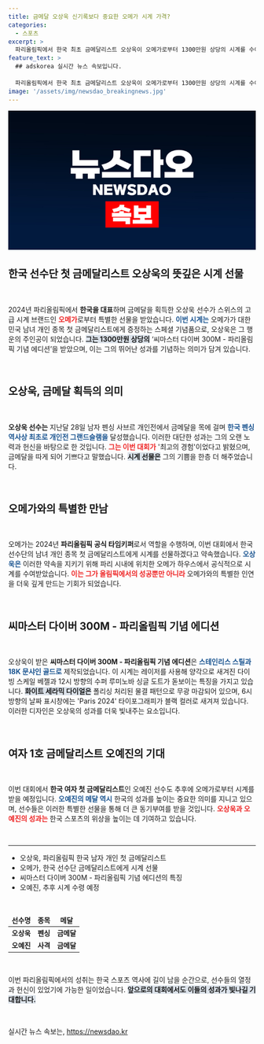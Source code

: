 ```yaml
---
title: 금메달 오상욱 신기록보다 중요한 오메가 시계 가격?
categories:
  - 스포츠
excerpt: >
  파리올림픽에서 한국 최초 금메달리스트 오상욱이 오메가로부터 1300만원 상당의 시계를 수여받았다! 개인전 그랜드슬램을 달성한 그는 “기쁨이 두 배”라며 소감을 전했다. 자세한 이야기를 확인해보세요!
feature_text: >
  ## adskorea 실시간 뉴스 속보입니다.

  파리올림픽에서 한국 최초 금메달리스트 오상욱이 오메가로부터 1300만원 상당의 시계를 수여받았다! 개인전 그랜드슬램을 달성한 그는 “기쁨이 두 배”라며 소감을 전했다. 자세한 이야기를 확인해보세요!
image: '/assets/img/newsdao_breakingnews.jpg'
---
```


<p><img src="/assets/img/newsdao_breakingnews.jpg" alt="adskorea 속보" /></p>

<h2 data-ke-size="size26">한국 선수단 첫 금메달리스트 오상욱의 뜻깊은 시계 선물</h2>

<p data-ke-size="size16">&nbsp;</p> 

<p data-ke-size="size16">2024년 파리올림픽에서 <b>한국을 대표</b>하며 금메달을 획득한 오상욱 선수가 스위스의 고급 시계 브랜드인 <b><span style="color: #ee2323;">오메가</span></b>로부터 특별한 선물을 받았습니다. <b><span style="color: #1a5490;">이번 시계는</span></b> 오메가가 대한민국 남녀 개인 종목 첫 금메달리스트에게 증정하는 스페셜 기념품으로, 오상욱은 그 행운의 주인공이 되었습니다. <b><span style="background-color: #21538527;">그는 1300만원 상당의</span></b> ‘씨마스터 다이버 300M - 파리올림픽 기념 에디션’을 받았으며, 이는 그의 뛰어난 성과를 기념하는 의미가 담겨 있습니다.</p>

<p data-ke-size="size16">&nbsp;</p> 

<h2 data-ke-size="size26">오상욱, 금메달 획득의 의미</h2>

<p data-ke-size="size16">&nbsp;</p>

<p data-ke-size="size16"><b>오상욱 선수는</b> 지난달 28일 남자 펜싱 사브르 개인전에서 금메달을 목에 걸며 <b><span style="color: #1a5490;">한국 펜싱 역사상 최초로 개인전 그랜드슬램을</span></b> 달성했습니다. 이러한 대단한 성과는 그의 오랜 노력과 헌신을 바탕으로 한 것입니다. <b><span style="color: #ee2323;">그는 이번 대회가</span></b> '최고의 경험'이었다고 밝혔으며, 금메달을 따게 되어 기쁘다고 말했습니다. <b><span style="background-color: #21538527;">시계 선물은</span></b> 그의 기쁨을 한층 더 해주었습니다.</p>

<p data-ke-size="size16">&nbsp;</p>

<h2 data-ke-size="size26">오메가와의 특별한 만남</h2>

<p data-ke-size="size16">&nbsp;</p>

<p data-ke-size="size16">오메가는 2024년 <b>파리올림픽 공식 타임키퍼</b>로서 역할을 수행하며, 이번 대회에서 한국 선수단의 남녀 개인 종목 첫 금메달리스트에게 시계를 선물하겠다고 약속했습니다. <b><span style="color: #1a5490;">오상욱은</span></b> 이러한 약속을 지키기 위해 파리 시내에 위치한 오메가 하우스에서 공식적으로 시계를 수여받았습니다. <b><span style="color: #ee2323;">이는 그가 올림픽에서의 성공뿐만 아니라</span></b> 오메가와의 특별한 인연을 더욱 깊게 만드는 기회가 되었습니다.</p>

<p data-ke-size="size16">&nbsp;</p>

<h2 data-ke-size="size26">씨마스터 다이버 300M - 파리올림픽 기념 에디션</h2>

<p data-ke-size="size16">&nbsp;</p>

<p data-ke-size="size16">오상욱이 받은 <b>씨마스터 다이버 300M - 파리올림픽 기념 에디션</b>은 <b><span style="color: #1a5490;">스테인리스 스틸과 18K 문샤인 골드로</span></b> 제작되었습니다. 이 시계는 레이저를 사용해 양각으로 새겨진 다이빙 스케일 베젤과 12시 방향의 수퍼 루미노바 싱글 도트가 돋보이는 특징을 가지고 있습니다. <b><span style="background-color: #21538527;">화이트 세라믹 다이얼은</span></b> 폴리싱 처리된 물결 패턴으로 무광 마감되어 있으며, 6시 방향의 날짜 표시창에는 'Paris 2024' 타이포그래피가 블랙 컬러로 새겨져 있습니다. 이러한 디자인은 오상욱의 성과를 더욱 빛내주는 요소입니다.</p>

<p data-ke-size="size16">&nbsp;</p>

<h2 data-ke-size="size26">여자 1호 금메달리스트 오예진의 기대</h2>

<p data-ke-size="size16">&nbsp;</p>

<p data-ke-size="size16">이번 대회에서 <b>한국 여자 첫 금메달리스트</b>인 오예진 선수도 추후에 오메가로부터 시계를 받을 예정입니다. <b><span style="color: #1a5490;">오예진의 메달 역시</span></b> 한국의 성과를 높이는 중요한 의미를 지니고 있으며, 선수들은 이러한 특별한 선물을 통해 더 큰 동기부여를 받을 것입니다. <b><span style="color: #ee2323;">오상욱과 오예진의 성과는</span></b> 한국 스포츠의 위상을 높이는 데 기여하고 있습니다.</p>

<p data-ke-size="size16">&nbsp;</p>

<hr>

<ul>
    <li>오상욱, 파리올림픽 한국 남자 개인 첫 금메달리스트</li>
    <li>오메가, 한국 선수단 금메달리스트에게 시계 선물</li>
    <li>씨마스터 다이버 300M - 파리올림픽 기념 에디션의 특징</li>
    <li>오예진, 추후 시계 수령 예정</li>
</ul>

<p data-ke-size="size16">&nbsp;</p>

<table style="width: 100%;">
    <thead>
        <tr>
            <td style="text-align: center; height: 17px;"><b>선수명</b></td>
            <td style="text-align: center; height: 17px;"><b>종목</b></td>
            <td style="text-align: center; height: 17px;"><b>메달</b></td>
        </tr>
    </thead>
    <tbody>
        <tr>
            <td style="text-align: center; height: 17px;"><b>오상욱</b></td>
            <td style="text-align: center; height: 17px;"><b>펜싱</b></td>
            <td style="text-align: center; height: 17px;"><b>금메달</b></td>
        </tr>
        <tr>
            <td style="text-align: center; height: 17px;"><b>오예진</b></td>
            <td style="text-align: center; height: 17px;"><b>사격</b></td>
            <td style="text-align: center; height: 17px;"><b>금메달</b></td>
        </tr>
    </tbody>
</table>

<p data-ke-size="size16">&nbsp;</p> 

<p data-ke-size="size16">이번 파리올림픽에서의 성취는 한국 스포츠 역사에 길이 남을 순간으로, 선수들의 열정과 헌신이 있었기에 가능한 일이었습니다. <b><span style="background-color: #21538527;">앞으로의 대회에서도 이들의 성과가 빛나길 기대합니다.</span></b></p> 

<p data-ke-size="size16">&nbsp;</p> 
실시간 뉴스 속보는, <a href="https://newsdao.kr" rel="dofollow">https://newsdao.kr</a>


